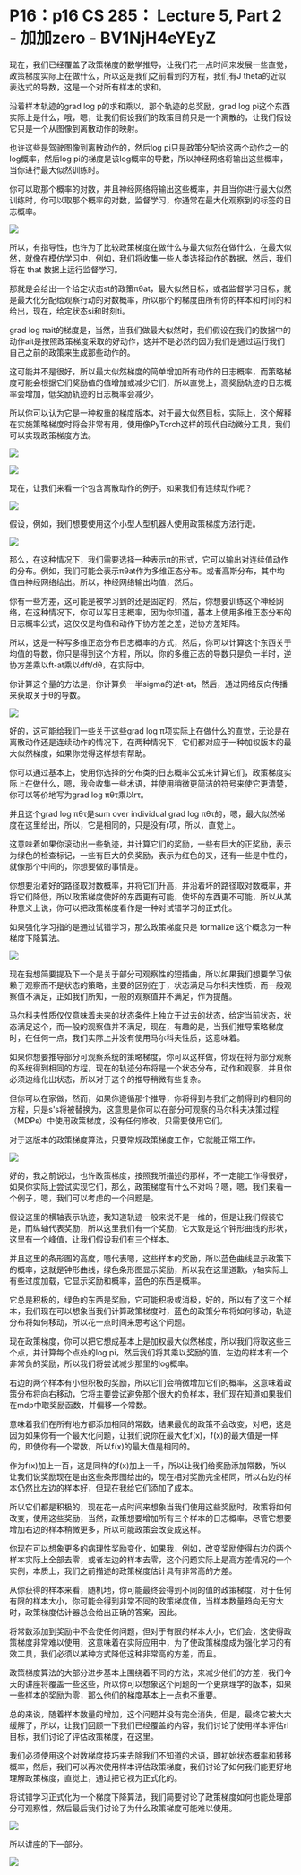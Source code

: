 # P16：p16 CS 285： Lecture 5, Part 2 - 加加zero - BV1NjH4eYEyZ

现在，我们已经覆盖了政策梯度的数学推导，让我们花一点时间来发展一些直觉，政策梯度实际上在做什么，所以这是我们之前看到的方程，我们有J theta的近似表达式的导数，这是一个对所有样本的求和。

沿着样本轨迹的grad log p的求和乘以，那个轨迹的总奖励，grad log pi这个东西实际上是什么，哦，嗯，让我们假设我们的政策目前只是一个离散的，让我们假设它只是一个从图像到离散动作的映射。

也许这些是驾驶图像到离散动作的，然后log pi只是政策分配给这两个动作之一的log概率，然后log pi的梯度是该log概率的导数，所以神经网络将输出这些概率，当你进行最大似然训练时。

你可以取那个概率的对数，并且神经网络将输出这些概率，并且当你进行最大似然训练时，你可以取那个概率的对数，监督学习，你通常在最大化观察到的标签的日志概率。



![](img/15332767e873ea5d33abfb53e418b0b8_1.png)

所以，有指导性，也许为了比较政策梯度在做什么与最大似然在做什么，在最大似然，就像在模仿学习中，例如，我们将收集一些人类选择动作的数据，然后，我们将在 that 数据上运行监督学习。

那就是会给出一个给定状态st的政策πθat，最大似然目标，或者监督学习目标，就是最大化分配给观察行动的对数概率，所以那个的梯度由所有你的样本和时间的和给出，现在，给定状态si和时刻ti。

grad log πait的梯度是，当然，当我们做最大似然时，我们假设在我们的数据中的动作ait是按照政策梯度采取的好动作，这并不是必然的因为我们是通过运行我们自己之前的政策来生成那些动作的。

这可能并不是很好，所以最大似然梯度的简单增加所有动作的日志概率，而策略梯度可能会根据它们奖励值的值增加或减少它们，所以直觉上，高奖励轨迹的日志概率会增加，低奖励轨迹的日志概率会减少。

所以你可以认为它是一种权重的梯度版本，对于最大似然目标，实际上，这个解释在实施策略梯度时将会非常有用，使用像PyTorch这样的现代自动微分工具，我们可以实现政策梯度方法。



![](img/15332767e873ea5d33abfb53e418b0b8_3.png)

![](img/15332767e873ea5d33abfb53e418b0b8_4.png)

现在，让我们来看一个包含离散动作的例子。如果我们有连续动作呢？

![](img/15332767e873ea5d33abfb53e418b0b8_6.png)

假设，例如，我们想要使用这个小型人型机器人使用政策梯度方法行走。

![](img/15332767e873ea5d33abfb53e418b0b8_8.png)

那么，在这种情况下，我们需要选择一种表示π的形式，它可以输出对连续值动作的分布。例如，我们可能会表示πθat作为多维正态分布。或者高斯分布，其中均值由神经网络给出。所以，神经网络输出均值，然后。

你有一些方差，这可能是被学习到的还是固定的，然后，你想要训练这个神经网络，在这种情况下，你可以写日志概率，因为你知道，基本上使用多维正态分布的日志概率公式，这仅仅是均值和动作下协方差之差，逆协方差矩阵。

所以，这是一种写多维正态分布日志概率的方式，然后，你可以计算这个东西关于均值的导数，你只是得到这个方程，所以，你的多维正态的导数只是负一半时，逆协方差乘以ft-at乘以dft/dθ，在实际中。

你计算这个量的方法是，你计算负一半sigma的逆t-at，然后，通过网络反向传播来获取关于θ的导数。

![](img/15332767e873ea5d33abfb53e418b0b8_10.png)

好的，这可能给我们一些关于这些grad log π项实际上在做什么的直觉，无论是在离散动作还是连续动作的情况下，在两种情况下，它们都对应于一种加权版本的最大似然梯度，如果你觉得这样想有帮助。

你可以通过基本上，使用你选择的分布类的日志概率公式来计算它们，政策梯度实际上在做什么，嗯，我会收集一些术语，并使用稍微更简洁的符号来使它更清楚，你可以等价地写为grad log πθτ乘以rτ。

并且这个grad log πθτ是sum over individual grad log πθτ的，嗯，最大似然梯度在这里给出，所以，它是相同的，只是没有r项，所以，直觉上。

这意味着如果你滚动出一些轨迹，并计算它们的奖励，一些有巨大的正奖励，表示为绿色的检查标记，一些有巨大的负奖励，表示为红色的叉，还有一些是中性的，就像那个中间的，你想要做的事情是。

你想要沿着好的路径取对数概率，并将它们升高，并沿着坏的路径取对数概率，并将它们降低，所以政策梯度使好的东西更有可能，使坏的东西更不可能，所以从某种意义上说，你可以把政策梯度看作是一种对试错学习的正式化。

如果强化学习指的是通过试错学习，那么政策梯度只是 formalize 这个概念为一种梯度下降算法。

![](img/15332767e873ea5d33abfb53e418b0b8_12.png)

现在我想简要提及下一个是关于部分可观察性的短插曲，所以如果我们想要学习依赖于观察而不是状态的策略，主要的区别在于，状态满足马尔科夫性质，而一般观察值不满足，正如我们所知，一般的观察值并不满足，作为提醒。

马尔科夫性质仅仅意味着未来的状态条件上独立于过去的状态，给定当前状态，状态满足这个，而一般的观察值并不满足，现在，有趣的是，当我们推导策略梯度时，在任何一点，我们实际上并没有使用马尔科夫性质，这意味着。

如果你想要推导部分可观察系统的策略梯度，你可以这样做，你现在将为部分观察的系统得到相同的方程，现在的轨迹分布将是一个状态分布，动作和观察，并且你必须边缘化出状态，所以对于这个的推导稍微有些复杂。

但你可以在家做，然而，如果你遵循那个推导，你将得到与我们之前得到的相同的方程，只是s's将被替换为，这意思是你可以在部分可观察的马尔科夫决策过程（MDPs）中使用政策梯度，没有任何修改，只需要使用它们。

对于这版本的政策梯度算法，只要常规政策梯度工作，它就能正常工作。

![](img/15332767e873ea5d33abfb53e418b0b8_14.png)

好的，我之前说过，也许政策梯度，按照我所描述的那样，不一定能工作得很好，如果你实际上尝试实现它们，那么，政策梯度有什么不对吗？嗯，嗯，我们来看一个例子，嗯，我们可以考虑的一个问题是。

假设这里的横轴表示轨迹，我知道轨迹一般来说不是一维的，但是让我们假装它是，而纵轴代表奖励，所以这里我们有一个奖励，它大致是这个钟形曲线的形状，这里有一个峰值，让我们假设我们有三个样本。

并且这里的条形图的高度，嗯代表嗯，这些样本的奖励，所以蓝色曲线显示政策下的概率，这就是钟形曲线，绿色条形图显示奖励，所以我在这里道歉，y轴实际上有些过度加载，它显示奖励和概率，蓝色的东西是概率。

它总是积极的，绿色的东西是奖励，它可能积极或消极，好的，所以有了这三个样本，我们现在可以想象当我们计算政策梯度时，蓝色的政策分布将如何移动，轨迹分布将如何移动，所以花一点时间来思考这个问题。

现在政策梯度，你可以把它想成基本上是加权最大似然梯度，所以我们将取这些三个点，并计算每个点处的log pi，然后我们将其乘以奖励的值，左边的样本有一个非常负的奖励，所以我们将尝试减少那里的log概率。

右边的两个样本有小但积极的奖励，所以它们会稍微增加它们的概率，这意味着政策分布将向右移动，它将主要尝试避免那个很大的负样本，我们现在知道如果我们在mdp中取奖励函数，并偏移一个常数。

意味着我们在所有地方都添加相同的常数，结果最优的政策不会改变，对吧，这是因为如果你有一个最大化问题，让我们说你在最大化f(x)，f(x)的最大值是一样的，即使你有一个常数，所以f(x)的最大值是相同的。

作为f(x)加上一百，这是同样的f(x)加上一千，所以让我们给奖励添加常数，所以让我们说奖励现在是由这些条形图给出的，现在相对奖励完全相同，所以右边的样本仍然比左边的样本好，但现在我给它们添加了成本。

所以它们都是积极的，现在花一点时间来想象当我们使用这些奖励时，政策将如何改变，使用这些奖励，当然，政策想要增加所有三个样本的日志概率，尽管它想要增加右边的样本稍微更多，所以可能政策会改变成这样。

你现在可以想象更多的病理性奖励变化，如果我，例如，改变奖励使得右边的两个样本实际上全部去零，或者左边的样本去零，这个问题实际上是高方差情况的一个实例，本质上，我们之前描述的政策梯度估计具有非常高的方差。

从你获得的样本来看，随机地，你可能最终会得到不同的值的政策梯度，对于任何有限的样本大小，你可能会得到非常不同的政策梯度值，当样本数量趋向无穷大时，政策梯度估计器总会给出正确的答案，因此。

将常数添加到奖励中不会使任何问题，但对于有限的样本大小，它们会，这使得政策梯度非常难以使用，这意味着在实际应用中，为了使政策梯度成为强化学习的有效工具，我们必须以某种方式降低这种非常高的方差，而且。

政策梯度算法的大部分进步基本上围绕着不同的方法，来减少他们的方差，我们今天的讲座将覆盖一些这些，所以你可以想象这个问题的一个更病理学的版本，如果一些样本的奖励为零，那么他们的梯度基本上一点也不重要。

总的来说，随着样本数量的增加，这个问题并没有完全消失，但是，最终它被大大缓解了，所以，让我们回顾一下我们已经覆盖的内容，我们讨论了使用样本评估rl目标，我们讨论了评估政策梯度，在这里。

我们必须使用这个对数梯度技巧来去除我们不知道的术语，即初始状态概率和转移概率，然后，我们可以再次使用样本评估政策梯度，我们讨论了如何我们能更好地理解政策梯度，直觉上，通过把它视为正式化的。

将试错学习正式化为一个梯度下降算法，我们简要讨论了政策梯度如何也能处理部分可观察性，然后最后我们讨论了为什么政策梯度可能难以使用。



![](img/15332767e873ea5d33abfb53e418b0b8_16.png)

所以讲座的下一部分。

![](img/15332767e873ea5d33abfb53e418b0b8_18.png)